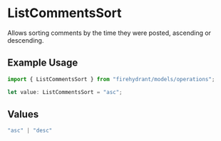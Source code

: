 # ListCommentsSort

Allows sorting comments by the time they were posted, ascending or descending.

## Example Usage

```typescript
import { ListCommentsSort } from "firehydrant/models/operations";

let value: ListCommentsSort = "asc";
```

## Values

```typescript
"asc" | "desc"
```